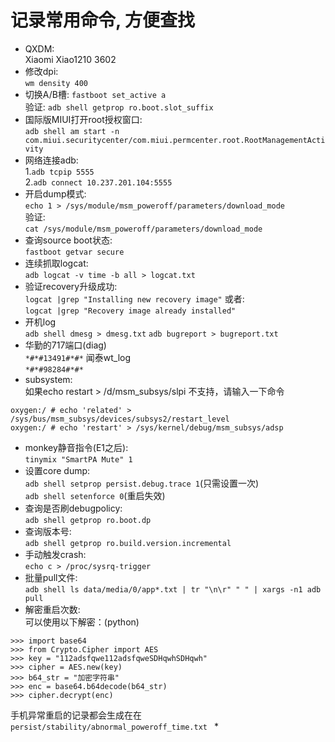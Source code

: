 # 记录常用命令, 方便查找
* QXDM:<br />
Xiaomi Xiao1210 3602
* 修改dpi:<br />
`wm density 400`
* 切换A/B槽: `fastboot set_active a`<br />
  验证: `adb shell getprop ro.boot.slot_suffix`
* 国际版MIUI打开root授权窗口:<br />
`adb shell am start -n com.miui.securitycenter/com.miui.permcenter.root.RootManagementActivity`
* 网络连接adb:<br />
1.`adb tcpip 5555`<br />
2.`adb connect 10.237.201.104:5555`
* 开启dump模式:<br />
`echo 1 > /sys/module/msm_poweroff/parameters/download_mode`<br />
验证:<br />
`cat /sys/module/msm_poweroff/parameters/download_mode`
* 查询source boot状态:<br />
`fastboot getvar secure`
* 连续抓取logcat:<br />
`adb logcat -v time -b all > logcat.txt`
* 验证recovery升级成功:<br />
`logcat |grep "Installing new recovery image"`
或者:<br />
`logcat |grep "Recovery image already installed"`
* 开机log<br />
`adb shell dmesg > dmesg.txt`
`adb bugreport > bugreport.txt`
* 华勤的717端口(diag)<br />
`*#*#13491#*#*`
闻泰wt_log<br />
`*#*#98284#*#*`
* subsystem:<br />
如果echo restart > /d/msm_subsys/slpi 不支持，请输入一下命令<br />
```
oxygen:/ # echo 'related' > /sys/bus/msm_subsys/devices/subsys2/restart_level
oxygen:/ # echo 'restart' > /sys/kernel/debug/msm_subsys/adsp
```
* monkey静音指令(E1之后):<br />
`tinymix "SmartPA Mute" 1`
* 设置core dump:<br />
`adb shell setprop persist.debug.trace 1`(只需设置一次)<br />
`adb shell setenforce 0`(重启失效)
* 查询是否刷debugpolicy:<br />
`adb shell getprop ro.boot.dp`
* 查询版本号:<br />
`adb shell getprop ro.build.version.incremental`
* 手动触发crash:<br />
`echo c > /proc/sysrq-trigger`
* 批量pull文件:<br />
`adb shell ls data/media/0/app*.txt | tr "\n\r" " " | xargs -n1 adb pull`
* 解密重启次数:<br />
可以使用以下解密：(python)<br />
```
>>> import base64
>>> from Crypto.Cipher import AES
>>> key = "112adsfqwe112adsfqweSDHqwhSDHqwh"
>>> cipher = AES.new(key)
>>> b64_str = "加密字符串"
>>> enc = base64.b64decode(b64_str)
>>> cipher.decrypt(enc)
```
手机异常重启的记录都会生成在在 `persist/stability/abnormal_poweroff_time.txt `
* 
